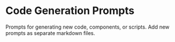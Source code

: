 # Code Generation Prompts

Prompts for generating new code, components, or scripts. Add new prompts as separate markdown files.
